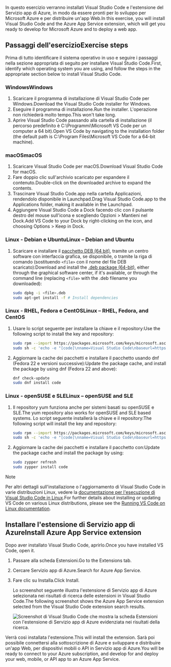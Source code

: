 <span data-ttu-id="4be32-101">In questo esercizio verranno installati Visual Studio Code e l'estensione del Servizio app di Azure, in modo da essere pronti per lo sviluppo per Microsoft Azure e per distribuire un'app Web.</span><span class="sxs-lookup"><span data-stu-id="4be32-101">In this exercise, you will install Visual Studio Code and the Azure App Service extension, which will get you ready to develop for Microsoft Azure and to deploy a web app.</span></span>

## <a name="exercise-steps"></a><span data-ttu-id="4be32-102">Passaggi dell'esercizio</span><span class="sxs-lookup"><span data-stu-id="4be32-102">Exercise steps</span></span>

<span data-ttu-id="4be32-103">Prima di tutto identificare il sistema operativo in uso e seguire i passaggi nella sezione appropriata di seguito per installare Visual Studio Code.</span><span class="sxs-lookup"><span data-stu-id="4be32-103">First, identify which operating system you are using, and follow the steps in the appropriate section below to install Visual Studio Code.</span></span>

### <a name="windows"></a><span data-ttu-id="4be32-104">Windows</span><span class="sxs-lookup"><span data-stu-id="4be32-104">Windows</span></span>

1. <span data-ttu-id="4be32-105">Scaricare il programma di installazione di Visual Studio Code per Windows.</span><span class="sxs-lookup"><span data-stu-id="4be32-105">Download the Visual Studio Code installer for Windows.</span></span>
2. <span data-ttu-id="4be32-106">Eseguire il programma di installazione.</span><span class="sxs-lookup"><span data-stu-id="4be32-106">Run the installer.</span></span> <span data-ttu-id="4be32-107">L'operazione non richiederà molto tempo.</span><span class="sxs-lookup"><span data-stu-id="4be32-107">This won't take long.</span></span>
3. <span data-ttu-id="4be32-108">Aprire Visual Studio Code passando alla cartella di installazione (il percorso predefinito è C:\Programmi\Microsoft VS Code per un computer a 64 bit).</span><span class="sxs-lookup"><span data-stu-id="4be32-108">Open VS Code by navigating to the installation folder (the default path is C:\Program Files\Microsoft VS Code for a 64-bit machine).</span></span>

### <a name="macos"></a><span data-ttu-id="4be32-109">macOS</span><span class="sxs-lookup"><span data-stu-id="4be32-109">macOS</span></span>

1. <span data-ttu-id="4be32-110">Scaricare Visual Studio Code per macOS.</span><span class="sxs-lookup"><span data-stu-id="4be32-110">Download Visual Studio Code for macOS.</span></span>
2. <span data-ttu-id="4be32-111">Fare doppio clic sull'archivio scaricato per espandere il contenuto.</span><span class="sxs-lookup"><span data-stu-id="4be32-111">Double-click on the downloaded archive to expand the contents.</span></span>
3. <span data-ttu-id="4be32-112">Trascinare Visual Studio Code.app nella cartella Applicazioni, rendendolo disponibile in Launchpad.</span><span class="sxs-lookup"><span data-stu-id="4be32-112">Drag Visual Studio Code.app to the Applications folder, making it available in the Launchpad.</span></span>
4. <span data-ttu-id="4be32-113">Aggiungere Visual Studio Code a Dock facendo clic con il pulsante destro del mouse sull'icona e scegliendo Opzioni > Mantieni nel Dock.</span><span class="sxs-lookup"><span data-stu-id="4be32-113">Add VS Code to your Dock by right-clicking on the icon, and choosing Options > Keep in Dock.</span></span>

### <a name="linux--debian-and-ubuntu"></a><span data-ttu-id="4be32-114">Linux - Debian e Ubuntu</span><span class="sxs-lookup"><span data-stu-id="4be32-114">Linux – Debian and Ubuntu</span></span>

1. <span data-ttu-id="4be32-115">Scaricare e installare il [pacchetto DEB (64 bit)](https://go.microsoft.com/fwlink/?LinkID=760868), tramite un centro software con interfaccia grafica, se disponibile, o tramite la riga di comando (sostituendo `<file>` con il nome del file DEB scaricato):</span><span class="sxs-lookup"><span data-stu-id="4be32-115">Download and install the [.deb package (64-bit)](https://go.microsoft.com/fwlink/?LinkID=760868), either through the graphical software center, if it's available, or through the command line (replacing `<file>` with the .deb filename you downloaded):</span></span>

    ```bash
    sudo dpkg -i <file>.deb
    sudo apt-get install -f # Install dependencies
    ```

### <a name="linux--rhel-fedora-and-centos"></a><span data-ttu-id="4be32-116">Linux - RHEL, Fedora e CentOS</span><span class="sxs-lookup"><span data-stu-id="4be32-116">Linux – RHEL, Fedora, and CentOS</span></span>

1. <span data-ttu-id="4be32-117">Usare lo script seguente per installare la chiave e il repository:</span><span class="sxs-lookup"><span data-stu-id="4be32-117">Use the following script to install the key and repository:</span></span>

    ```bash
    sudo rpm --import https://packages.microsoft.com/keys/microsoft.asc
    sudo sh -c 'echo -e "[code]\nname=Visual Studio Code\nbaseurl=https://packages.microsoft.com/yumrepos/vscode\nenabled=1\ngpgcheck=1\ngpgkey=https://packages.microsoft.com/keys/microsoft.asc" > /etc/yum.repos.d/vscode.repo'
    ```

1. <span data-ttu-id="4be32-118">Aggiornare la cache dei pacchetti e installare il pacchetto usando dnf (Fedora 22 e versioni successive):</span><span class="sxs-lookup"><span data-stu-id="4be32-118">Update the package cache, and install the package by using dnf (Fedora 22 and above):</span></span>

    ```bash
    dnf check-update
    sudo dnf install code
    ```

### <a name="linux--opensuse-and-sle"></a><span data-ttu-id="4be32-119">Linux - openSUSE e SLE</span><span class="sxs-lookup"><span data-stu-id="4be32-119">Linux – openSUSE and SLE</span></span>

1. <span data-ttu-id="4be32-120">Il repository yum funziona anche per sistemi basati su openSUSE e SLE.</span><span class="sxs-lookup"><span data-stu-id="4be32-120">The yum repository also works for openSUSE and SLE based systems.</span></span> <span data-ttu-id="4be32-121">Lo script seguente installerà la chiave e il repository:</span><span class="sxs-lookup"><span data-stu-id="4be32-121">The following script will install the key and repository:</span></span>

    ```bash
    sudo rpm --import https://packages.microsoft.com/keys/microsoft.asc
    sudo sh -c 'echo -e "[code]\nname=Visual Studio Code\nbaseurl=https://packages.microsoft.com/yumrepos/vscode\nenabled=1\ntype=rpm-md\ngpgcheck=1\ngpgkey=https://packages.microsoft.com/keys/microsoft.asc" > /etc/zypp/repos.d/vscode.repo'
    ```

1. <span data-ttu-id="4be32-122">Aggiornare la cache dei pacchetti e installare il pacchetto con:</span><span class="sxs-lookup"><span data-stu-id="4be32-122">Update the package cache and install the package by using:</span></span>

    ```bash
    sudo zypper refresh
    sudo zypper install code
    ```

> [!NOTE]
> <span data-ttu-id="4be32-123">Per altri dettagli sull'installazione o l'aggiornamento di Visual Studio Code in varie distribuzioni Linux, vedere la [documentazione per l'esecuzione di Visual Studio Code in Linux](https://code.visualstudio.com/docs/setup/linux).</span><span class="sxs-lookup"><span data-stu-id="4be32-123">For further details about installing or updating VS Code on various Linux distributions, please see the [Running VS Code on Linux documentation](https://code.visualstudio.com/docs/setup/linux).</span></span>

## <a name="install-azure-app-service-extension"></a><span data-ttu-id="4be32-124">Installare l'estensione di Servizio app di Azure</span><span class="sxs-lookup"><span data-stu-id="4be32-124">Install Azure App Service extension</span></span>

<span data-ttu-id="4be32-125">Dopo aver installato Visual Studio Code, aprirlo.</span><span class="sxs-lookup"><span data-stu-id="4be32-125">Once you have installed VS Code, open it.</span></span>

1. <span data-ttu-id="4be32-126">Passare alla scheda Estensioni.</span><span class="sxs-lookup"><span data-stu-id="4be32-126">Go to the Extensions tab.</span></span>
2. <span data-ttu-id="4be32-127">Cercare Servizio app di Azure.</span><span class="sxs-lookup"><span data-stu-id="4be32-127">Search for Azure App Service.</span></span>
3. <span data-ttu-id="4be32-128">Fare clic su Installa.</span><span class="sxs-lookup"><span data-stu-id="4be32-128">Click Install.</span></span>

    <span data-ttu-id="4be32-129">Lo screenshot seguente illustra l'estensione di Servizio app di Azure selezionata nei risultati di ricerca delle estensioni in Visual Studio Code.</span><span class="sxs-lookup"><span data-stu-id="4be32-129">The following screenshot shows the Azure App Service extension selected from the Visual Studio Code extension search results.</span></span>

    ![Screenshot di Visual Studio Code che mostra la scheda Estensioni con l'estensione di Servizio app di Azure evidenziata nei risultati della ricerca.](../media/3-install-azure-extension.png)

<span data-ttu-id="4be32-131">Verrà così installata l'estensione.</span><span class="sxs-lookup"><span data-stu-id="4be32-131">This will install the extension.</span></span> <span data-ttu-id="4be32-132">Sarà poi possibile connettersi alla sottoscrizione di Azure e sviluppare e distribuire un'app Web, per dispositivi mobili o API in Servizio app di Azure.</span><span class="sxs-lookup"><span data-stu-id="4be32-132">You will be ready to connect to your Azure subscription, and develop for and deploy your web, mobile, or API app to an Azure App Service.</span></span>
